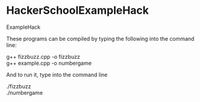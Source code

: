 HackerSchoolExampleHack
=======================

ExampleHack

These programs can be compiled by typing the following into the command line: <br>

g++ fizzbuzz.cpp -o fizzbuzz <br>
g++ example.cpp -o numbergame <br>

And to run it, type into the command line <br>

./fizzbuzz <br>
./numbergame <br>

